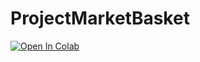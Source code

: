 # ProjectMarketBasket

[![Open In Colab](https://colab.research.google.com/assets/colab-badge.svg)](https://colab.research.google.com/github/ariannagirotto/MarketBasketSON/blob/main/ProjectMarketBasket.ipynb)
